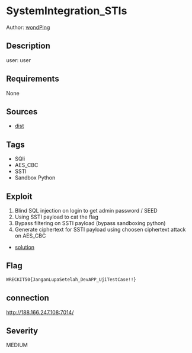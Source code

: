 # SystemIntegration_STIs

Author: [wondPing](https://github.com/fixxall)

## Description

user: user

## Requirements

None

## Sources

- [dist](./dist)

## Tags

- SQli
- AES_CBC
- SSTI
- Sandbox Python

## Exploit

1. Blind SQL injection on login to get admin password / SEED
2. Using SSTI payload to cat the flag
3. Bypass filtering on SSTI payload (bypass sandboxing python)
4. Generate ciphertext for SSTI payload using choosen ciphertext attack on AES_CBC

- [solution](./solution)

## Flag

```bash
WRECKIT50{JanganLupaSetelah_DevAPP_UjiTestCase!!}
```

## connection

http://188.166.247.108:7014/

## Severity

MEDIUM
